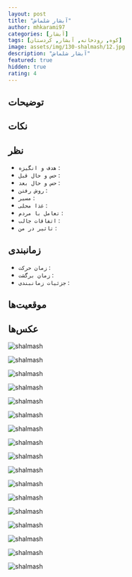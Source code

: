 ```yaml
---
layout: post
title: "آبشار شلماش"
author: mhkarami97
categories: [آبشار]
tags: [کوه, رودخانه, آبشار, کردستان]
image: assets/img/130-shalmash/12.jpg
description: "آبشار شلماش"
featured: true
hidden: true
rating: 4
---
```


## توضیحات


## نکات


## نظر
 - `هدف و انگیزه` : 
 - `حس و حال قبل` : 
 - `حس و حال بعد` : 
 - `روش رفتن` : 
 - `مسیر` : 
 - `غذا محلی` : 
 - `تعامل با مردم` : 
 - `اتفاقات جالب` : 
 - `تاثیر در من` : 

## زمانبندی
 - `زمان حرکت` : 
 - `زمان برگشت` : 
 - `جزئیات زمانبندی` : 

## موقعیت‌ها
[]()  

## عکس‌ها

![shalmash](/assets/img/130-shalmash/01.jpg)  
  
![shalmash](/assets/img/130-shalmash/02.jpg)  
  
![shalmash](/assets/img/130-shalmash/03.jpg)  
  
![shalmash](/assets/img/130-shalmash/04.jpg)  
  
![shalmash](/assets/img/130-shalmash/05.jpg)  
  
![shalmash](/assets/img/130-shalmash/06.jpg)  
  
![shalmash](/assets/img/130-shalmash/07.jpg)  
  
![shalmash](/assets/img/130-shalmash/08.jpg)  
  
![shalmash](/assets/img/130-shalmash/09.jpg)  
  
![shalmash](/assets/img/130-shalmash/10.jpg)  
  
![shalmash](/assets/img/130-shalmash/11.jpg)  
  
![shalmash](/assets/img/130-shalmash/12.jpg)  
  
![shalmash](/assets/img/130-shalmash/13.jpg)  
  
![shalmash](/assets/img/130-shalmash/14.jpg)  
  
![shalmash](/assets/img/130-shalmash/15.jpg)  
  
![shalmash](/assets/img/130-shalmash/16.jpg)  
  
![shalmash](/assets/img/130-shalmash/17.jpg)  